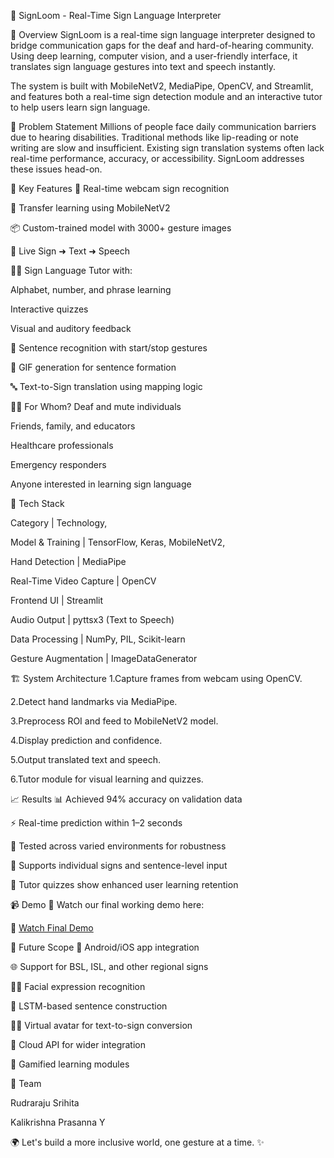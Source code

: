 🤟 SignLoom - Real-Time Sign Language Interpreter


🚀 Overview
SignLoom is a real-time sign language interpreter designed to bridge communication gaps for the deaf and hard-of-hearing community. Using deep learning, computer vision, and a user-friendly interface, it translates sign language gestures into text and speech instantly.

The system is built with MobileNetV2, MediaPipe, OpenCV, and Streamlit, and features both a real-time sign detection module and an interactive tutor to help users learn sign language.

🧠 Problem Statement
Millions of people face daily communication barriers due to hearing disabilities. Traditional methods like lip-reading or note writing are slow and insufficient. Existing sign translation systems often lack real-time performance, accuracy, or accessibility. SignLoom addresses these issues head-on.

🎯 Key Features
🎥 Real-time webcam sign recognition

🧠 Transfer learning using MobileNetV2

📦 Custom-trained model with 3000+ gesture images

🔄 Live Sign ➜ Text ➜ Speech

🧑‍🏫 Sign Language Tutor with:

Alphabet, number, and phrase learning

Interactive quizzes

Visual and auditory feedback

📄 Sentence recognition with start/stop gestures

🧩 GIF generation for sentence formation

🔤 Text-to-Sign translation using mapping logic

👨‍🏫 For Whom?
Deaf and mute individuals

Friends, family, and educators

Healthcare professionals

Emergency responders

Anyone interested in learning sign language

🔧 Tech Stack

Category | Technology,

Model & Training | TensorFlow, Keras, MobileNetV2,

Hand Detection | MediaPipe

Real-Time Video Capture | OpenCV

Frontend UI | Streamlit

Audio Output | pyttsx3 (Text to Speech)

Data Processing | NumPy, PIL, Scikit-learn

Gesture Augmentation | ImageDataGenerator


🏗️ System Architecture
1.Capture frames from webcam using OpenCV.

2.Detect hand landmarks via MediaPipe.

3.Preprocess ROI and feed to MobileNetV2 model.

4.Display prediction and confidence.

5.Output translated text and speech.

6.Tutor module for visual learning and quizzes.

📈 Results
📊 Achieved 94% accuracy on validation data

⚡ Real-time prediction within 1–2 seconds

🧪 Tested across varied environments for robustness

🧩 Supports individual signs and sentence-level input

🧠 Tutor quizzes show enhanced user learning retention

📹 Demo
🎥 Watch our final working demo here:

🎥 [Watch Final Demo](videos/final_demo_team_8056.mp4)


📌 Future Scope
📱 Android/iOS app integration

🌐 Support for BSL, ISL, and other regional signs

🧑‍🎤 Facial expression recognition

🤖 LSTM-based sentence construction

🧍‍♂️ Virtual avatar for text-to-sign conversion

📡 Cloud API for wider integration

🧩 Gamified learning modules


👥 Team

Rudraraju Srihita 

Kalikrishna Prasanna Y





🌍 Let's build a more inclusive world, one gesture at a time. ✨

